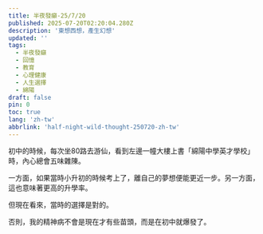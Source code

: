 ```yaml
---
title: 半夜發癲-25/7/20
published: 2025-07-20T02:20:04.280Z
description: '東想西想，產生幻想'
updated: ''
tags:
  - 半夜發癲
  - 回憶
  - 教育
  - 心理健康
  - 人生選擇
  - 綿陽
draft: false
pin: 0
toc: true
lang: 'zh-tw'
abbrlink: 'half-night-wild-thought-250720-zh-tw'
---
```


初中的時候，每次坐80路去游仙，看到左邊一幢大樓上書「綿陽中學英才學校」時，內心總會五味雜陳。

一方面，如果當時小升初的時候考上了，離自己的夢想便能更近一步。另一方面，這也意味著更高的升學率。

但現在看來，當時的選擇是對的。

否則，我的精神病不會是現在才有些苗頭，而是在初中就爆發了。
